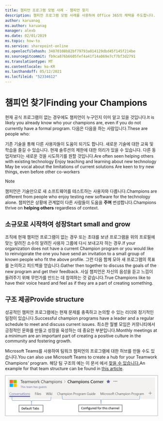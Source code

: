 ```yaml
---
title: 챔피언 프로그램 모범 사례 - 챔피언 찾기
description: 챔피언 프로그램 모범 사례를 사용하여 Office 365의 채택을 주도합니다.
author: karuanag
ms.author: karuanag
manager: alexb
ms.date: 02/01/2019
ms.topic: how-to
ms.service: sharepoint-online
ms.openlocfilehash: 34870108b82bf79793a014129dbd45f145f214be
ms.sourcegitcommit: fb9ca876b6605fef4a41f14a069e7cf7bf3d2791
ms.translationtype: MT
ms.contentlocale: ko-KR
ms.lasthandoff: 05/12/2021
ms.locfileid: "52334612"
---
```

# <a name="finding-your-champions"></a><span data-ttu-id="4cdcf-103">챔피언 찾기</span><span class="sxs-lookup"><span data-stu-id="4cdcf-103">Finding your Champions</span></span> 

<span data-ttu-id="4cdcf-104">현재 공식 프로그램이 없는 경우에도 챔피언이 누구인지 이미 알고 있을 것입니다.</span><span class="sxs-lookup"><span data-stu-id="4cdcf-104">It is likely you already know who your champions are, even if you do not currently have a formal program.</span></span>  <span data-ttu-id="4cdcf-105">다음은 다음을 하는 사람입니다.</span><span class="sxs-lookup"><span data-stu-id="4cdcf-105">These are people who:</span></span>

<span data-ttu-id="4cdcf-106">기존 기술을 통해 다른 사용자들이 도움이 되기도 합니다. 새로운 기술에 대한 교육 및 학습을 즐길 수 있습니다. 현재 솔루션의 제한에 대한 의리가 있을 수 있습니다. 다른 동업자보다는 새로운 것을 시도하기를 원할 것입니다.</span><span class="sxs-lookup"><span data-stu-id="4cdcf-106">Are often seen helping others with existing technology Enjoy teaching and learning about new technology May be vocal about the limitations of current solutions Are keen to try new things, even before other co-workers</span></span>

> [!NOTE]
> <span data-ttu-id="4cdcf-107">챔피언은 기술만으로 새 소프트웨어를 테스트하는 사용자와 다릅니다.</span><span class="sxs-lookup"><span data-stu-id="4cdcf-107">Champions are different from people who enjoy testing new software for the technology alone.</span></span> <span data-ttu-id="4cdcf-108">챔피언은 상황에 관계없이 다른 사람들이 도움을 **주며** 번성합니다.</span><span class="sxs-lookup"><span data-stu-id="4cdcf-108">Champions thrive on **helping others** regardless of context.</span></span> 

## <a name="start-small-and-grow"></a><span data-ttu-id="4cdcf-109">소규모로 시작하여 성장</span><span class="sxs-lookup"><span data-stu-id="4cdcf-109">Start small and grow</span></span>

<span data-ttu-id="4cdcf-110">조직에 현재 챔피언 프로그램이 없는 경우 또는 초대를 보낸 프로그램을 위의 프로필에 맞는 알려진 소수의 알려진 사용자 그룹에 다시 보내고자 하는 경우.</span><span class="sxs-lookup"><span data-stu-id="4cdcf-110">If your organization does not have a current Champion program or you would like to reinvigorate the one you have send an invitation to a small group of known people who fit the above profile.</span></span>  <span data-ttu-id="4cdcf-111">그런 다음 함께 모아 새 프로그램의 목표를 논의하고 피드백을 얻습니다.</span><span class="sxs-lookup"><span data-stu-id="4cdcf-111">Gather then together to discuss the goals of the new program and get their feedback.</span></span> <span data-ttu-id="4cdcf-112">사실 챔피언은 자신의 음성을 듣고 느낌이 들려주기 위해 무언가를 만드는 데 참여하는 것 같습니다.</span><span class="sxs-lookup"><span data-stu-id="4cdcf-112">True Champions like to have their voice heard and feel as if they are a part of creating something.</span></span>  

## <a name="provide-structure"></a><span data-ttu-id="4cdcf-113">구조 제공</span><span class="sxs-lookup"><span data-stu-id="4cdcf-113">Provide structure</span></span>

<span data-ttu-id="4cdcf-114">성공적인 챔피언 프로그램에는 현재 문제를 충족하고 논의할 수 있는 리더와 정기적인 일정이 있습니다.</span><span class="sxs-lookup"><span data-stu-id="4cdcf-114">Successful champion programs have a leader and a regular schedule to meet and discuss current issues.</span></span>  <span data-ttu-id="4cdcf-115">최소한 월별 모임은 커뮤니티에서 긍정적인 문화를 만들고 성장을 육성하는 데 중요한 부분입니다.</span><span class="sxs-lookup"><span data-stu-id="4cdcf-115">Monthly meetings at a minimum are an important part of creating a positive culture in the community and fostering growth.</span></span>  

<span data-ttu-id="4cdcf-116">Microsoft Teams를 사용하여 팀워크 챔피언의 프로그램에 대한 허브를 만들 수도 있습니다.</span><span class="sxs-lookup"><span data-stu-id="4cdcf-116">You can also use Microsoft Teams to create a hub for your Teamwork Champions' program.</span></span>  <span data-ttu-id="4cdcf-117">해당 팀 구조의 예는 이 문서 에서 [찾을 수 있습니다.](/MicrosoftTeams/teams-adoption-your-first-teams)</span><span class="sxs-lookup"><span data-stu-id="4cdcf-117">An example for that team structure can be found in [this article](/MicrosoftTeams/teams-adoption-your-first-teams).</span></span>

![팀워크 챔피언 팀 탭](media/teams-adoption-tab-example.png)